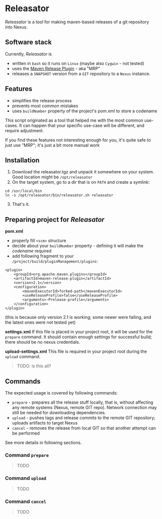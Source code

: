 # Releasator

*Releasator* is a tool for making maven-based releases of a git repository into Nexus.

## Software stack

Currently, *Releasator* is

* written in `bash` so it runs on `Linux` (maybe also `Cygwin` - not tested)
* uses the [Maven Release Plugin](http://maven.apache.org/maven-release/maven-release-plugin/) - aka "MRP"
* releases a `SNAPSHOT` version from a `GIT` repository to a `Nexus` instance.

## Features

* simplifies the release process
* prevents most common mistakes
* uses `buildNumber` property of the project's pom.xml to store a codename

This script originated as a tool that helped me with the most common use-cases.
It can happen that your specific use-case will be different, and require adjustment.

If you find these features not interesting enough for you, it's quite safe to just use "MRP"; it's just a bit more manual work

## Installation

1. Download the releasator.tgz and unpack it somewhere on your system. Good location might be `/opt/releasator`
2. On the target system, go to a dir that is on `PATH` and create a symlink:
```
cd /usr/local/bin
ln -s /opt/releasator/bin/releasator.sh releasator
```
3. That's it.

## Preparing project for *Releasator*

**pom.xml**
* properly fill `<scm>` structure
* decide about your `buildNumber` property - defining it will make the *codename* required
* add following fragment to your `/project/build/pluginManagement/plugins`:
```
<plugin>
    <groupId>org.apache.maven.plugins</groupId>
    <artifactId>maven-release-plugin</artifactId>
    <version>2.1</version>
    <configuration>
        <mavenExecutorId>forked-path</mavenExecutorId>
        <useReleaseProfile>false</useReleaseProfile>
        <arguments>-Prelease-profile</arguments>
    </configuration>
</plugin>
```
(this is because only version 2.1 is working; some newer were failing, and the latest ones were not tested yet)

**settings.xml**
If this file is placed in your project root, it will be used for the `prepare` command.
It should contain enough settings for successful build; there should be no nexus credentials.

**upload-settings.xml**
This file is required in your project root during the `upload` command.

> TODO: is this all?


## Commands

The expected usage is covered by following commands:

* `prepare` - prepares all the release stuff locally, that is, without affecting any remote systems (Nexus, remote GIT repo). Network connection may still be needed for downloading dependencies.
* `upload` - pushes tags and release commits to the remote GIT repository; uploads artifacts to target Nexus
* `cancel` - removes the release from local GIT so that another attempt can be performed

See more details in following sections.

### Command `prepare`

> TODO

### Command `upload`

> TODO

### Command `cancel`

> TODO
